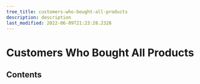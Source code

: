 ```yaml
---
tree_title: customers-who-bought-all-products
description: description
last_modified: 2022-06-09T21:23:28.2328
---
```


# Customers Who Bought All Products

## Contents
